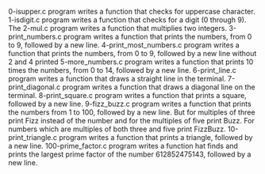 0-isupper.c program writes a function that checks for uppercase character.
1-isdigit.c program writes  a function that checks for a digit (0 through 9).
The 2-mul.c program writes a function that multiplies two integers.
3-print_numbers.c program writes a function that prints the numbers, from 0 to 9, followed by a new line.
4-print_most_numbers.c program writes a function that prints the numbers, from 0 to 9, followed by a new line without 2 and 4 printed
5-more_numbers.c program writes a function that prints 10 times the numbers, from 0 to 14, followed by a new line.
6-print_line.c program writes a function that draws a straight line in the terminal.
7-print_diagonal.c program writes a function that draws a diagonal line on the terminal.
8-print_square.c program writes a function that prints a square, followed by a new line.
9-fizz_buzz.c program writes a function that prints the numbers from 1 to 100, followed by a new line. But for multiples of three print Fizz instead of the number and for the multiples of five print Buzz. For numbers which are multiples of both three and five print FizzBuzz.
10-print_triangle.c program writes a function that prints a triangle, followed by a new line.
100-prime_factor.c program writes a function hat finds and prints the largest prime factor of the number 612852475143, followed by a new line.
